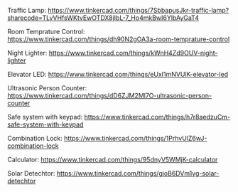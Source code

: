 
Traffic Lamp: https://www.tinkercad.com/things/7SbbapusJkr-traffic-lamp?sharecode=TLyVHfsWKtvEwOTDX8jIbL-7_Ho4mkBwI6YlbAyGaT4

Room Temprature Control: https://www.tinkercad.com/things/dh90N2gOA3a-room-temprature-control

Night Lighter: https://www.tinkercad.com/things/kWnH4Zd9OUV-night-lighter

Elevator LED: https://www.tinkercad.com/things/eUxI1mNVUlK-elevator-led

Ultrasonic Person Counter: https://www.tinkercad.com/things/dD6ZJM2Ml7O-ultrasonic-person-counter

Safe system with keypad: https://www.tinkercad.com/things/h7r8aedzuCm-safe-system-with-keypad

Combination Lock: https://www.tinkercad.com/things/1PrhvUlZ6wJ-combination-lock

Calculator: https://www.tinkercad.com/things/95dnyV5WMjK-calculator

Solar Detechtor: https://www.tinkercad.com/things/gioB6DVm1vg-solar-detechtor

